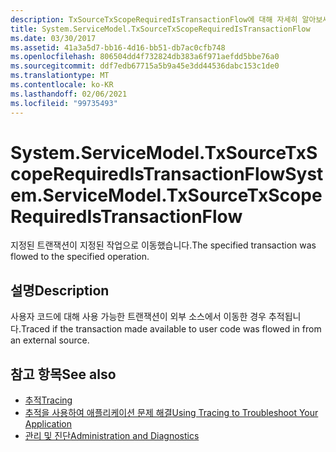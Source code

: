 ```yaml
---
description: TxSourceTxScopeRequiredIsTransactionFlow에 대해 자세히 알아보세요.
title: System.ServiceModel.TxSourceTxScopeRequiredIsTransactionFlow
ms.date: 03/30/2017
ms.assetid: 41a3a5d7-bb16-4d16-bb51-db7ac0cfb748
ms.openlocfilehash: 806504dd4f732824db383a6f971aefdd5bbe76a0
ms.sourcegitcommit: ddf7edb67715a5b9a45e3dd44536dabc153c1de0
ms.translationtype: MT
ms.contentlocale: ko-KR
ms.lasthandoff: 02/06/2021
ms.locfileid: "99735493"
---
```

# <a name="systemservicemodeltxsourcetxscoperequiredistransactionflow"></a><span data-ttu-id="04f02-103">System.ServiceModel.TxSourceTxScopeRequiredIsTransactionFlow</span><span class="sxs-lookup"><span data-stu-id="04f02-103">System.ServiceModel.TxSourceTxScopeRequiredIsTransactionFlow</span></span>

<span data-ttu-id="04f02-104">지정된 트랜잭션이 지정된 작업으로 이동했습니다.</span><span class="sxs-lookup"><span data-stu-id="04f02-104">The specified transaction was flowed to the specified operation.</span></span>  
  
## <a name="description"></a><span data-ttu-id="04f02-105">설명</span><span class="sxs-lookup"><span data-stu-id="04f02-105">Description</span></span>  

 <span data-ttu-id="04f02-106">사용자 코드에 대해 사용 가능한 트랜잭션이 외부 소스에서 이동한 경우 추적됩니다.</span><span class="sxs-lookup"><span data-stu-id="04f02-106">Traced if the transaction made available to user code was flowed in from an external source.</span></span>  
  
## <a name="see-also"></a><span data-ttu-id="04f02-107">참고 항목</span><span class="sxs-lookup"><span data-stu-id="04f02-107">See also</span></span>

- [<span data-ttu-id="04f02-108">추적</span><span class="sxs-lookup"><span data-stu-id="04f02-108">Tracing</span></span>](index.md)
- [<span data-ttu-id="04f02-109">추적을 사용하여 애플리케이션 문제 해결</span><span class="sxs-lookup"><span data-stu-id="04f02-109">Using Tracing to Troubleshoot Your Application</span></span>](using-tracing-to-troubleshoot-your-application.md)
- [<span data-ttu-id="04f02-110">관리 및 진단</span><span class="sxs-lookup"><span data-stu-id="04f02-110">Administration and Diagnostics</span></span>](../index.md)
